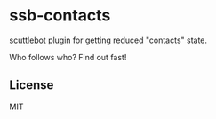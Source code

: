 # ssb-contacts

[scuttlebot](http://scuttlebutt.nz/) plugin for getting reduced "contacts" state.

Who follows who? Find out fast!

## License

MIT
